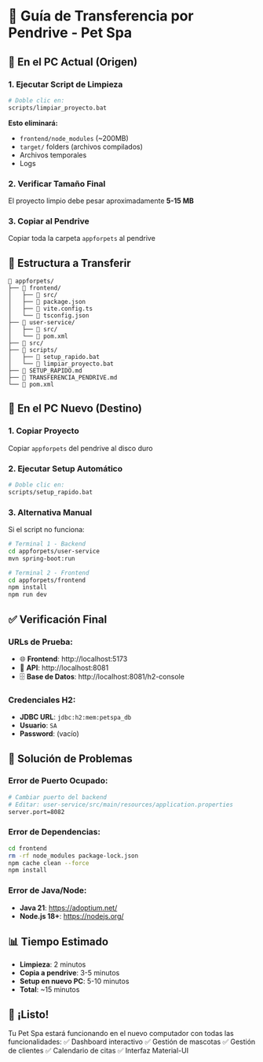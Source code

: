 # 💾 Guía de Transferencia por Pendrive - Pet Spa

## 🎯 En el PC Actual (Origen)

### 1. Ejecutar Script de Limpieza
```bash
# Doble clic en:
scripts/limpiar_proyecto.bat
```
**Esto eliminará:**
- `frontend/node_modules` (~200MB)
- `target/` folders (archivos compilados)
- Archivos temporales
- Logs

### 2. Verificar Tamaño Final
El proyecto limpio debe pesar aproximadamente **5-15 MB**

### 3. Copiar al Pendrive
Copiar toda la carpeta `appforpets` al pendrive

## 📁 Estructura a Transferir
```
📁 appforpets/
├── 📁 frontend/
│   ├── 📁 src/
│   ├── 📄 package.json
│   ├── 📄 vite.config.ts
│   └── 📄 tsconfig.json
├── 📁 user-service/
│   ├── 📁 src/
│   └── 📄 pom.xml
├── 📁 src/
├── 📁 scripts/
│   ├── 📄 setup_rapido.bat
│   └── 📄 limpiar_proyecto.bat
├── 📄 SETUP_RAPIDO.md
├── 📄 TRANSFERENCIA_PENDRIVE.md
└── 📄 pom.xml
```

## 🎯 En el PC Nuevo (Destino)

### 1. Copiar Proyecto
Copiar `appforpets` del pendrive al disco duro

### 2. Ejecutar Setup Automático
```bash
# Doble clic en:
scripts/setup_rapido.bat
```

### 3. Alternativa Manual
Si el script no funciona:

```bash
# Terminal 1 - Backend
cd appforpets/user-service
mvn spring-boot:run

# Terminal 2 - Frontend  
cd appforpets/frontend
npm install
npm run dev
```

## ✅ Verificación Final

### URLs de Prueba:
- 🌐 **Frontend**: http://localhost:5173
- 🔧 **API**: http://localhost:8081
- 🗄️ **Base de Datos**: http://localhost:8081/h2-console

### Credenciales H2:
- **JDBC URL**: `jdbc:h2:mem:petspa_db`
- **Usuario**: `SA`
- **Password**: (vacío)

## 🚨 Solución de Problemas

### Error de Puerto Ocupado:
```bash
# Cambiar puerto del backend
# Editar: user-service/src/main/resources/application.properties
server.port=8082
```

### Error de Dependencias:
```bash
cd frontend
rm -rf node_modules package-lock.json
npm cache clean --force
npm install
```

### Error de Java/Node:
- **Java 21**: https://adoptium.net/
- **Node.js 18+**: https://nodejs.org/

## 📊 Tiempo Estimado
- **Limpieza**: 2 minutos
- **Copia a pendrive**: 3-5 minutos
- **Setup en nuevo PC**: 5-10 minutos
- **Total**: ~15 minutos

## 🎉 ¡Listo!
Tu Pet Spa estará funcionando en el nuevo computador con todas las funcionalidades:
✅ Dashboard interactivo
✅ Gestión de mascotas
✅ Gestión de clientes
✅ Calendario de citas
✅ Interfaz Material-UI 